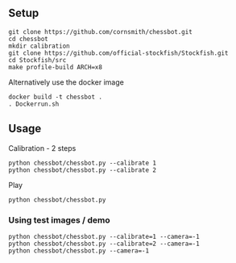 ## Setup
```
git clone https://github.com/cornsmith/chessbot.git  
cd chessbot  
mkdir calibration  
git clone https://github.com/official-stockfish/Stockfish.git  
cd Stockfish/src  
make profile-build ARCH=x8 
```

Alternatively use the docker image
```
docker build -t chessbot .
. Dockerrun.sh
```


## Usage
Calibration - 2 steps
```
python chessbot/chessbot.py --calibrate 1 
python chessbot/chessbot.py --calibrate 2
```

Play
```
python chessbot/chessbot.py
```

### Using test images / demo
```
python chessbot/chessbot.py --calibrate=1 --camera=-1 
python chessbot/chessbot.py --calibrate=2 --camera=-1
python chessbot/chessbot.py --camera=-1
```